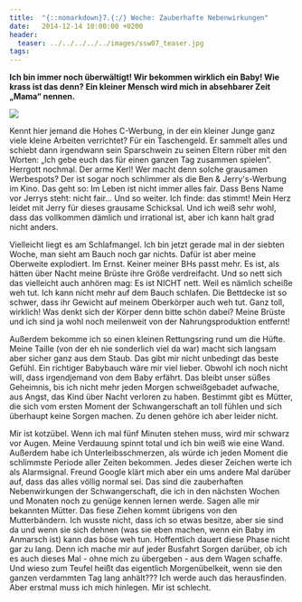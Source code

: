 ```yaml
---
title:  "{::nomarkdown}7.{:/} Woche: Zauberhafte Nebenwirkungen"
date:   2014-12-14 10:00:00 +0200
header:
  teaser: ../../../../../images/ssw07_teaser.jpg
tags:
---
```

**​Ich bin immer noch überwältigt! Wir bekommen wirklich ein Baby! Wie krass ist das denn? Ein kleiner Mensch wird mich in absehbarer Zeit „Mama“ nennen.**

![](../../../../../images/ssw07.jpg)

Kennt hier jemand die Hohes C-Werbung, in der ein kleiner Junge ganz viele kleine Arbeiten verrichtet? Für ein Taschengeld. Er sammelt alles und schiebt dann irgendwann sein Sparschwein zu seinen Eltern rüber mit den Worten: „Ich gebe euch das für einen ganzen Tag zusammen spielen“. Herrgott nochmal. Der arme Kerl! Wer macht denn solche grausamen Werbespots? Der ist sogar noch schlimmer als die Ben & Jerry's-Werbung im Kino. Das geht so: Im Leben ist nicht immer alles fair. Dass Bens Name vor Jerrys steht: nicht fair… Und so weiter. Ich finde: das stimmt! Mein Herz leidet mit Jerry für dieses grausame Schicksal. Und ich weiß sehr wohl, dass das vollkommen dämlich und irrational ist, aber ich kann halt grad nicht anders.

Vielleicht liegt es am Schlafmangel. Ich bin jetzt gerade mal in der siebten Woche, man sieht am Bauch noch gar nichts. Dafür ist aber meine Oberweite explodiert. Im Ernst. Keiner meiner BHs passt mehr. Es ist, als hätten über Nacht meine Brüste ihre Größe verdreifacht. Und so nett sich das vielleicht auch anhören mag: Es ist NICHT nett. Weil es nämlich scheiße weh tut. Ich kann nicht mehr auf dem Bauch schlafen. Die Bettdecke ist so schwer, dass ihr Gewicht auf meinem Oberkörper auch weh tut. Ganz toll, wirklich! Was denkt sich der Körper denn bitte schön dabei? Meine Brüste und ich sind ja wohl noch meilenweit von der Nahrungsproduktion entfernt!

Außerdem bekomme ich so einen kleinen Rettungsring rund um die Hüfte. Meine Taille (von der eh nie sonderlich viel da war) macht sich langsam aber sicher ganz aus dem Staub. Das gibt mir nicht unbedingt das beste Gefühl. Ein richtiger Babybauch wäre mir viel lieber. Obwohl ich noch nicht will, dass irgendjemand von dem Baby erfährt. Das bleibt unser süßes Geheimnis, bis ich nicht mehr jeden Morgen schweißgebadet aufwache, aus Angst, das Kind über Nacht verloren zu haben. Bestimmt gibt es Mütter, die sich vom ersten Moment der Schwangerschaft an toll fühlen und sich überhaupt keine Sorgen machen. Zu denen gehöre ich aber leider nicht.

Mir ist kotzübel. Wenn ich mal fünf Minuten stehen muss, wird mir schwarz vor Augen. Meine Verdauung spinnt total und ich bin weiß wie eine Wand. Außerdem habe ich Unterleibsschmerzen, als würde ich jeden Moment die schlimmste Periode aller Zeiten bekommen. Jedes dieser Zeichen werte ich als Alarmsignal. Freund Google klärt mich aber ein ums andere Mal darüber auf, dass das alles völlig normal sei. Das sind die zauberhaften Nebenwirkungen der Schwangerschaft, die ich in den nächsten Wochen und Monaten noch zu genüge kennen lernen werde. Sagen alle mir bekannten Mütter. Das fiese Ziehen kommt übrigens von den Mutterbändern. Ich wusste nicht, dass ich so etwas besitze, aber sie sind da und wenn sie sich dehnen (was sie eben machen, wenn ein Baby im Anmarsch ist) kann das böse weh tun. Hoffentlich dauert diese Phase nicht gar zu lang. Denn ich mache mir auf jeder Busfahrt Sorgen darüber, ob ich es auch dieses Mal - ohne mich zu übergeben - aus dem Wagen schaffe. Und wieso zum Teufel heißt das eigentlich Morgenübelkeit, wenn sie den ganzen verdammten Tag lang anhält??? Ich werde auch das herausfinden. Aber erstmal muss ich mich hinlegen. Mir ist schlecht.

